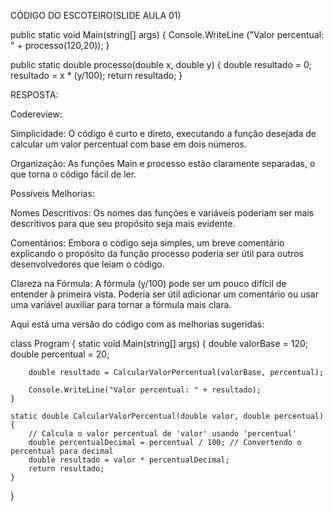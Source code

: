 CÓDIGO DO ESCOTEIRO(SLIDE AULA 01)

public static void Main(string[] args)
{
Console.WriteLine ("Valor percentual: " + processo(120,20));
}

public static double processo(double x, double y)
{
double resultado = 0;
resultado = x \* (y/100);
return resultado;
}

RESPOSTA:

Codereview:

Simplicidade: O código é curto e direto, executando a função desejada de calcular um valor percentual com base em dois números.

Organização: As funções Main e processo estão claramente separadas, o que torna o código fácil de ler.

Possíveis Melhorias:

Nomes Descritivos: Os nomes das funções e variáveis poderiam ser mais descritivos para que seu propósito seja mais evidente.

Comentários: Embora o código seja simples, um breve comentário explicando o propósito da função processo poderia ser útil para outros desenvolvedores que leiam o código.

Clareza na Fórmula: A fórmula (y/100) pode ser um pouco difícil de entender à primeira vista. Poderia ser útil adicionar um comentário ou usar uma variável auxiliar para tornar a fórmula mais clara.

Aqui está uma versão do código com as melhorias sugeridas:

class Program
{
static void Main(string[] args)
{
double valorBase = 120;
double percentual = 20;

        double resultado = CalcularValorPercentual(valorBase, percentual);

        Console.WriteLine("Valor percentual: " + resultado);
    }

    static double CalcularValorPercentual(double valor, double percentual)
    {
        // Calcula o valor percentual de 'valor' usando 'percentual'
        double percentualDecimal = percentual / 100; // Convertendo o percentual para decimal
        double resultado = valor * percentualDecimal;
        return resultado;
    }

}
